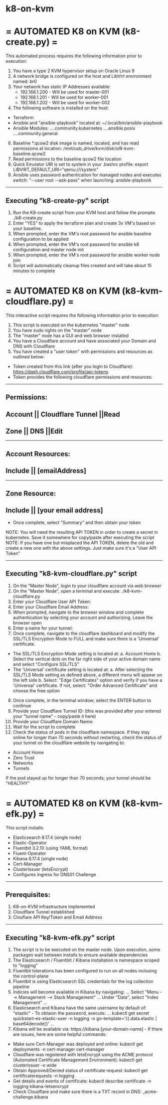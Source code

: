 # k8-on-kvm


 = AUTOMATED K8 on KVM (k8-create.py) =
=======================================
This automated process requires the following information prior to execution:
1) You have a type 2 KVM hypervisor setup on Oracle Linux 9
2) A network bridge is configured on the host and LibVirt environment named: br0
3) Your network has static IP Addresses available:
   - 192.168.1.200 - Will be used for master-001
   - 192.168.1.201 - Will be used for worker-001
   - 192.168.1.202 - Will be used for worker-002
5) The following software is installed on the host:
 - Terraform
 - Ansible and "ansible-playbook" located at: ~/.local/bin/ansible-playbook
 - Ansible Modules:
....community.kubernetes
....ansible.posix
....community.general
6) Baseline *.qcow2 disk image is named, located, and has read permissions at location: /mnt/usb_drive/kvm/disk/ol9-kvm-baseline.qcow2
7) Read permissions to the baseline qcow2 file location
8) Quick Emulator URI is set to system in your .bashrc profile: export LIBVIRT_DEFAULT_URI="qemu:///system"
9) Ansible uses password authentication for managed nodes and executes switch: "--user root --ask-pass" when launching: ansible-playbook

-------------------------------
Executing "k8-create-py" script
-------------------------------
1) Run the K8-create script from your KVM host and follow the prompts:
./k8-create.py
2) Enter "YES" to apply the terraform plan and create 3x VM's based on your baseline.
3) When prompted, enter the VM's root password for ansible baseline configuration to be applied
4) When prompted, enter the VM's root password for ansible k8 configuration and master node init
5) When prompted, enter the VM's root password for ansible worker node join
6) Script will automatically cleanup files created and will take about 15 minutes to complete


 = AUTOMATED K8 on KVM (k8-kvm-cloudflare.py) = 
===============================================
This interactive script requires the following information prior to execution:
1) This script is executed on the kubernetes "master" node
2) You have sudo rights on the "master" node
3) The "master" node has a GUI and web browser installed
4) You have a Cloudflare account and have associated your Domain and DNS with Cloudflare
5) You have created a "user token" with permissions and resources as outlined below:
 - Token created from this link (after you login to Cloudflare): https://dash.cloudflare.com/profile/api-tokens
 - Token provides the following cloudflare permissions and resources:
------------
Permissions:
-----------------------------------------
Account   || Cloudflare Tunnel	||Read
-----------------------------------------
Zone      || DNS         			||Edit
-----------------------------------------

-----------------------------------------
Account Resources:
-----------------------------------------
Include   || [emailAddress]
-----------------------------------------

-----------------------------------------
Zone Resource:
-----------------------------------------
Include	|| [your email address]
-----------------------------------------

 - Once complete, select "Summary" and then obtain your token

NOTE: You will need the resulting API TOKEN in order to create a secret in kubernetes. Save it somewhere for copy/paste after executing the script
NOTE: If you have one but misplaced the API TOKEN, delete the old and create a new one with the above settings. Just make sure it's a "User API Token"


---------------------------------------
Executing "k8-kvm-cloudflare.py" script
---------------------------------------
1) On the "Master Node", login to your cloudflare account via web browser
2) On the "Master Node", open a terminal and execute: ./k8-kvm-cloudflare.py
3) Enter your Cloudflare User API Token:
4) Enter your Cloudflare Email Address:
5) When prompted, navigate to the browser window and complete authentication by selecting your account and authorizing. Leave the browser open
6) Enter a name for your tunnel:
7) Once complete, navigate to the cloudflare dashboard and modify the SSL/TLS Encryption Mode to FULL and make sure there is a 'Universal' certificate.
 - The SSL/TLS Encryption Mode setting is located at:
   a. Account Home
   b. Select the vertical dots on the far right side of your active domain name and select "Configure SSL/TLS"
 - The 'Universal' certificate setting is located at:
   a. After selecting the SSL/TLS Mode setting as defined above, a different menu will appear on the left side
   b. Select: "Edge Certificates" option and verify if you have a 'Universal' certificate. If not, select: "Order Advanced Certificate" and choose the free option
8) Once complete, in the terminal window; select the ENTER button to continue
9) Provide your Cloudflare Tunnel ID: (this was provided after your entered your "tunnel name" - copy/paste it here)
10) Provide your Cloudflare Domain Name:
11) Wait for the script to complete
12) Check the status of pods in the cloudflare namespace. If they stay online for longer than 70 seconds without restarting, check the status of your tunnel on the cloudflare website by navigating to:
 - Account Home
 - Zero Trust
 - Networks
 - Tunnels

If the pod stayed up for longer than 70 seconds; your tunnel should be "HEALTHY"


 = AUTOMATED K8 on KVM (k8-kvm-efk.py) =
========================================

This script installs:
 - Elasticsearch 8.17.4 (single node)
 - Elastic-Operator
 - Fluentbit 3.2.10 (using YAML format)
 - Fluent-Operator
 - Kibana 8.17.4 (single node)
 - Cert-Manager
 - ClusterIssuer (letsEncrypt)
 - Configures Ingress for DNS01 Challenge

--------------
Prerequisites:
--------------
1) K8-on-KVM infrastructure implemented
2) Cloudflare Tunnel established
3) Clouflare API Key/Token and Email Address

--------------------------------
Executing "k8-kvm-efk.py" script
--------------------------------
1) The script is to be executed on the master node. Upon execution, some packages wait between installs to ensure available dependencies
2) The Elasticsearch / Fluentbit / Kibana installation is namespace scoped to "logging"
3) Fluentbit tolerations has been configured to run on all nodes inclusing the control-plane
4) Fluentbit is using Elasticsearch SSL credentials for the log collection pipeline
5) Indicies will become available in Kibana by navigating:
...
Select "Menu --> Management --> Stack Management"
...
Under "Data", select "Index Management"
...
7) Elasticsearch and Kibana have the same username by default of: "elastic" - To obtaion the password, execute:
...
kubectl get secret quickstart-es-elastic-user -n logging -o go-template='{{.data.elastic | base64decode}}'
...
9) Kibana will be available via: https://kibana.[your-domain-name] - If there are issues, here are some helpful commands:
 - Make sure Cert-Manager was deployed and online:
kubectl get deployments -n cert-manager cert-manager
 - Cloudflare was registered with letsEncrypt using the ACME protocol (Automated Certificate Management Environment):
kubectl get clusterissuer -o wide
 - Obtain Approved/Denied status of certificate request:
kubectl get certificaterequests -n logging
 - Get details and events of certificate:
kubectl describe certificate -n logging kibana-letsencrypt
 - Check Cloudflare and make sure there is a TXT record in DNS:
_acme-challenge.kibana
